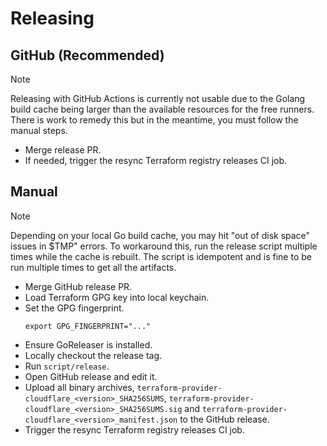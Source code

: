 # Releasing

## GitHub (Recommended)

> [!NOTE]
> Releasing with GitHub Actions is currently not usable due to the Golang build cache being larger than the available resources for the free runners. There is work to remedy this but in the meantime, you must follow the manual steps.

- Merge release PR.
- If needed, trigger the resync Terraform registry releases CI job.

## Manual

> [!NOTE]
> Depending on your local Go build cache, you may hit "out of disk space" issues in $TMP" errors. To workaround this, run the release script multiple times while the cache is rebuilt. The script is idempotent and is fine to be run multiple times to get all the artifacts.

- Merge GitHub release PR.
- Load Terraform GPG key into local keychain.
- Set the GPG fingerprint.
  ```
  export GPG_FINGERPRINT="..."
  ```
- Ensure GoReleaser is installed.
- Locally checkout the release tag.
- Run `script/release`.
- Open GitHub release and edit it.
- Upload all binary archives, `terraform-provider-cloudflare_<version>_SHA256SUMS`, `terraform-provider-cloudflare_<version>_SHA256SUMS.sig` and `terraform-provider-cloudflare_<version>_manifest.json` to the GitHub release.
- Trigger the resync Terraform registry releases CI job.
